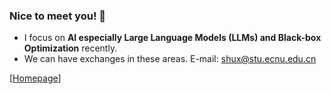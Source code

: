 ### Nice to meet you! 👋

- I focus on **AI especially Large Language Models (LLMs) and Black-box Optimization** recently.  
- We can have exchanges in these areas.  E-mail: [shux@stu.ecnu.edu.cn](mailto:shux@stu.ecnu.edu.cn)

[[Homepage](https://hsiang-1.github.io/index)]

<!-- - Here are my [homepage](https://hsiang-1.github.io/) and [notes](https://hsiang-1.github.io/AnsatzNotes/) .-->














<!--
**Hsiang-1/Hsiang-1** is a ✨ _special_ ✨ repository because its `README.md` (this file) appears on your GitHub profile.

Here are some ideas to get you started:

- 🔭 I’m currently working on ...
- 🌱 I’m currently learning ...
- 👯 I’m looking to collaborate on ...
- 🤔 I’m looking for help with ...
- 💬 Ask me about ...
- 📫 How to reach me: ...
- 😄 Pronouns: ...
- ⚡ Fun fact: ...

<img align="right" src="https://github-readme-stats.vercel.app/api/top-langs/?username=Hsiang-1">
<img align="left" src="https://github-readme-stats.vercel.app/api?username=Hsiang-1&show_icons=true">

-->
